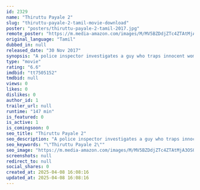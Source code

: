 ```yaml
---
id: 2329
name: "Thiruttu Payale 2"
slug: "thiruttu-payale-2-tamil-movie-download"
poster: "posters/thiruttu-payale-2-tamil-2017.jpg"
remote_poster: "https://m.media-amazon.com/images/M/MV5BZDdjZTc4ZTAtMjA3OS00MzExLWE5NjktZGFlYzAxOWM1OWY5XkEyXkFqcGdeQXVyMTEzNzg0Mjkx._V1_SX300.jpg"
original_language: "Tamil"
dubbed_in: null
released_date: "30 Nov 2017"
synopsis: "A police inspector investigates a guy who traps innocent women on Facebook."
type: "movie"
rating: "6.6"
imdbid: "tt7505152"
tmdbid: null
views: 0
likes: 0
dislikes: 0
author_id: 1
trailer_url: null
runtime: "147 min"
is_featured: 0
is_active: 1
is_comingsoon: 0
seo_title: "Thiruttu Payale 2"
seo_description: "A police inspector investigates a guy who traps innocent women on Facebook."
seo_keywords: "\"Thiruttu Payale 2\""
seo_image: "https://m.media-amazon.com/images/M/MV5BZDdjZTc4ZTAtMjA3OS00MzExLWE5NjktZGFlYzAxOWM1OWY5XkEyXkFqcGdeQXVyMTEzNzg0Mjkx._V1_SX300.jpg"
screenshots: null
redirect_to: null
social_shares: 0
created_at: 2025-04-08 16:08:16
updated_at: 2025-04-08 16:08:16
---
```


